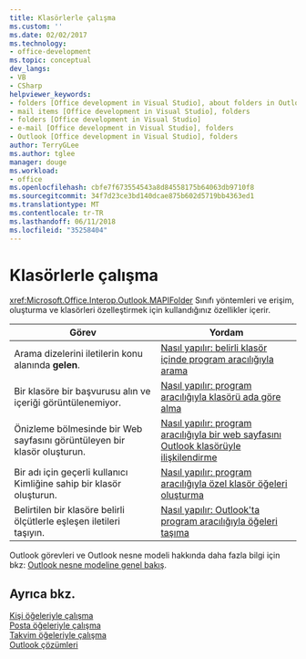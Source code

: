 ```yaml
---
title: Klasörlerle çalışma
ms.custom: ''
ms.date: 02/02/2017
ms.technology:
- office-development
ms.topic: conceptual
dev_langs:
- VB
- CSharp
helpviewer_keywords:
- folders [Office development in Visual Studio], about folders in Outlook
- mail items [Office development in Visual Studio], folders
- folders [Office development in Visual Studio]
- e-mail [Office development in Visual Studio], folders
- Outlook [Office development in Visual Studio], folders
author: TerryGLee
ms.author: tglee
manager: douge
ms.workload:
- office
ms.openlocfilehash: cbfe7f673554543a8d84558175b64063db9710f8
ms.sourcegitcommit: 34f7d23ce3bd140dcae875b602d5719bb4363ed1
ms.translationtype: MT
ms.contentlocale: tr-TR
ms.lasthandoff: 06/11/2018
ms.locfileid: "35258404"
---
```

# <a name="work-with-folders"></a>Klasörlerle çalışma
  <xref:Microsoft.Office.Interop.Outlook.MAPIFolder> Sınıfı yöntemleri ve erişim, oluşturma ve klasörleri özelleştirmek için kullandığınız özellikler içerir.  
  
|Görev|Yordam|  
|----------|---------------|  
|Arama dizelerini iletilerin konu alanında **gelen**.|[Nasıl yapılır: belirli klasör içinde program aracılığıyla arama](../vsto/how-to-programmatically-search-within-a-specific-folder.md)|  
|Bir klasöre bir başvurusu alın ve içeriği görüntülenemiyor.|[Nasıl yapılır: program aracılığıyla klasörü ada göre alma](../vsto/how-to-programmatically-retrieve-a-folder-by-name.md)|  
|Önizleme bölmesinde bir Web sayfasını görüntüleyen bir klasör oluşturun.|[Nasıl yapılır: program aracılığıyla bir web sayfasını Outlook klasörüyle ilişkilendirme](../vsto/how-to-programmatically-associate-a-web-page-with-an-outlook-folder.md)|  
|Bir adı için geçerli kullanıcı Kimliğine sahip bir klasör oluşturun.|[Nasıl yapılır: program aracılığıyla özel klasör öğeleri oluşturma](../vsto/how-to-programmatically-create-custom-folder-items.md)|  
|Belirtilen bir klasöre belirli ölçütlerle eşleşen iletileri taşıyın.|[Nasıl yapılır: Outlook'ta program aracılığıyla öğeleri taşıma](../vsto/how-to-programmatically-move-items-in-outlook.md)|  
  
 Outlook görevleri ve Outlook nesne modeli hakkında daha fazla bilgi için bkz: [Outlook nesne modeline genel bakış](../vsto/outlook-object-model-overview.md).  
  
## <a name="see-also"></a>Ayrıca bkz.  
 [Kişi öğeleriyle çalışma](../vsto/working-with-contact-items.md)   
 [Posta öğeleriyle çalışma](../vsto/working-with-mail-items.md)   
 [Takvim öğeleriyle çalışma](../vsto/working-with-calendar-items.md)   
 [Outlook çözümleri](../vsto/outlook-solutions.md)  
  
  